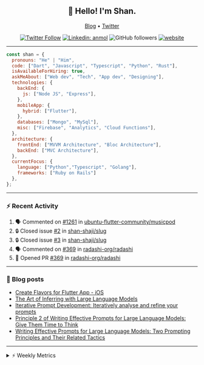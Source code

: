 <h2 align="center">👋 Hello! I'm Shan.</h2>
<p align="center">
  <a href="https://dev.to/shanshaji">Blog</a> •
  <a href="https://twitter.com/intent/follow?screen_name=shan__shaji">Twitter</a>
</p>

<p align="center"><a href="https://twitter.com/intent/follow?screen_name=shan__shaji"><img src="https://img.shields.io/twitter/follow/shan__shaji?style=flat" alt="Twitter Follow"></a>
<a href="https://www.linkedin.com/in/shan-shaji/"><img src="https://img.shields.io/badge/shan-shaji?style=flat-square&amp;logo=Linkedin&amp;logoColor=white&amp;link=https://www.linkedin.com/in/shan-shaji/" alt="Linkedin: anmol"></a>
<img src="https://img.shields.io/github/followers/shan-shaji?label=Follow&amp;style=social" alt="GitHub followers">
<a href="http://shan-shaji.github.io/"><img src="https://img.shields.io/badge/Website-46a2f1.svg?&amp;style=flat-square&amp;logo=Google-Chrome&amp;logoColor=white&amp;link=http://shan-shaji.github.io/" alt="website"></a></p>

<hr>

```javascript
const shan = {
  pronouns: "He" | "Him",
  code: ["Dart", "Javascript", "Typescript", "Python", "Rust"],
  isAvailableForHiring: true,
  askMeAbout: ["Web dev", "Tech", "App dev", "Designing"],
  technologies: {
    backEnd: {
      js: ["Node JS", "Express"],
    },
    mobileApp: {
      hybrid: ["Flutter"],
    },
    databases: ["Mongo", "MySql"],
    misc: ["Firebase", "Analytics", "Cloud Functions"],
  },
  architecture: {
    frontEnd: ["MVVM Architecture", "Bloc Architecture"],
    backEnd: ["MVC Architecture"],
  },
  currentFocus: {
    language: ["Python","Typescript", "Golang"],
    frameworks: ["Ruby on Rails"]
  },
};
```

---

### ⚡ Recent Activity

<!--START_SECTION:activity-->
1. 🗣 Commented on [#1261](https://github.com/ubuntu-flutter-community/musicpod/issues/1261#issuecomment-2848543520) in [ubuntu-flutter-community/musicpod](https://github.com/ubuntu-flutter-community/musicpod)
2. 🔒 Closed issue [#2](https://github.com/shan-shaji/slug/issues/2) in [shan-shaji/slug](https://github.com/shan-shaji/slug)
3. 🔒 Closed issue [#3](https://github.com/shan-shaji/slug/issues/3) in [shan-shaji/slug](https://github.com/shan-shaji/slug)
4. 🗣 Commented on [#369](https://github.com/radashi-org/radashi/pull/369#issuecomment-2679780076) in [radashi-org/radashi](https://github.com/radashi-org/radashi)
5. 💪 Opened PR [#369](https://github.com/radashi-org/radashi/pull/369) in [radashi-org/radashi](https://github.com/radashi-org/radashi)
<!--END_SECTION:activity-->

---

### 📕 Blog posts

<!-- BLOG-POST-LIST:START -->
- [Create Flavors for Flutter App - iOS](https://dev.to/shanshaji/create-flavors-for-flutter-app-ios-fnl)
- [The Art of Inferring with Large Language Models](https://dev.to/shanshaji/the-art-of-inferring-with-large-language-models-243m)
- [Iterative Prompt Development: Iteratively analyse and refine your prompts](https://dev.to/shanshaji/iterative-prompt-development-iteratively-analyse-and-refine-your-prompts-3ibl)
- [Principle 2 of Writing Effective Prompts for Large Language Models: Give Them Time to Think](https://dev.to/shanshaji/principle-2-of-writing-effective-prompts-for-large-language-models-give-them-time-to-think-25j3)
- [Writing Effective Prompts for Large Language Models: Two Prompting Principles and Their Related Tactics](https://dev.to/shanshaji/writing-effective-prompts-for-large-language-models-two-prompting-principles-and-their-related-tactics-151a)
<!-- BLOG-POST-LIST:END -->

<hr>
<details>
    <summary>⚡ Weekly Metrics</summary>
    <p>
    
<!--START_SECTION:waka-->
![Code Time](http://img.shields.io/badge/Code%20Time-2%2C926%20hrs%2039%20mins-blue)

![Profile Views](http://img.shields.io/badge/Profile%20Views-1-blue)

**🐱 My GitHub Data** 

> 📦 ? Used in GitHub's Storage 
 > 
> 🏆 122 Contributions in the Year 2025
 > 
> 💼 Opted to Hire
 > 
> 📜 117 Public Repositories 
 > 
> 🔑 0 Private Repositories 
 > 
**I'm an Early 🐤** 

```text
🌞 Morning                8023 commits        █████░░░░░░░░░░░░░░░░░░░░   21.81 % 
🌆 Daytime                14528 commits       ██████████░░░░░░░░░░░░░░░   39.49 % 
🌃 Evening                12987 commits       █████████░░░░░░░░░░░░░░░░   35.30 % 
🌙 Night                  1251 commits        █░░░░░░░░░░░░░░░░░░░░░░░░   03.40 % 
```
📅 **I'm Most Productive on Thursday** 

```text
Monday                   4777 commits        ███░░░░░░░░░░░░░░░░░░░░░░   12.98 % 
Tuesday                  5770 commits        ████░░░░░░░░░░░░░░░░░░░░░   15.68 % 
Wednesday                5465 commits        ████░░░░░░░░░░░░░░░░░░░░░   14.85 % 
Thursday                 8256 commits        ██████░░░░░░░░░░░░░░░░░░░   22.44 % 
Friday                   5325 commits        ████░░░░░░░░░░░░░░░░░░░░░   14.47 % 
Saturday                 3154 commits        ██░░░░░░░░░░░░░░░░░░░░░░░   08.57 % 
Sunday                   4042 commits        ███░░░░░░░░░░░░░░░░░░░░░░   10.99 % 
```


📊 **This Week I Spent My Time On** 

```text
🕑︎ Time Zone: Europe/Vienna

💬 Programming Languages: 
Python                   4 hrs 44 mins       ████████████████████░░░░░   78.96 % 
Text                     1 hr 14 mins        █████░░░░░░░░░░░░░░░░░░░░   20.67 % 
Other                    0 secs              ░░░░░░░░░░░░░░░░░░░░░░░░░   00.20 % 
Git Config               0 secs              ░░░░░░░░░░░░░░░░░░░░░░░░░   00.17 % 

🔥 Editors: 
VS Code                  6 hrs               █████████████████████████   100.00 % 

🐱‍💻 Projects: 
Assignment-one           6 hrs               █████████████████████████   100.00 % 

💻 Operating System: 
Mac                      6 hrs               █████████████████████████   100.00 % 
```

**I Mostly Code in Dart** 

```text
HTML                     15 repos            ███░░░░░░░░░░░░░░░░░░░░░░   13.76 % 
TypeScript               8 repos             ██░░░░░░░░░░░░░░░░░░░░░░░   07.34 % 
Python                   6 repos             █░░░░░░░░░░░░░░░░░░░░░░░░   05.50 % 
TeX                      1 repo              ░░░░░░░░░░░░░░░░░░░░░░░░░   00.92 % 
R                        1 repo              ░░░░░░░░░░░░░░░░░░░░░░░░░   00.92 % 
```




 Last Updated on 03/05/2025 18:51:47 UTC
<!--END_SECTION:waka-->

</p>
 </details>

